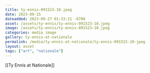 ```yaml
---
title: ty-ennis-091523-10.jpeg
date: 2023-09-15
dateadded: 2023-09-27 01:33:21 -0700
asset: /assets/ty-ennis/ty-ennis-091523-10.jpeg
image: /assets/ty-ennis/ty-ennis-091523-10.jpeg
categories: media image
gallery: ty-ennis-at-nationale
permalink: /media/ty-ennis-at-nationale/ty-ennis-091523-10-jpeg
layout: asset
tags: ["art", "nationale"]
--- 
```

[[Ty Ennis at Nationale]]
